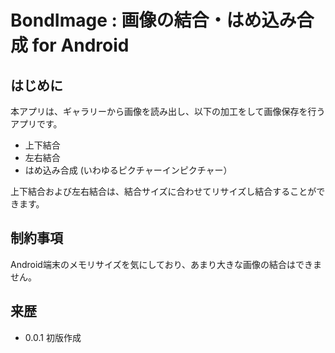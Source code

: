 # BondImage : 画像の結合・はめ込み合成 for Android

## はじめに
本アプリは、ギャラリーから画像を読み出し、以下の加工をして画像保存を行うアプリです。
- 上下結合
- 左右結合
- はめ込み合成 (いわゆるピクチャーインピクチャー）

上下結合および左右結合は、結合サイズに合わせてリサイズし結合することができます。

## 制約事項
Android端末のメモリサイズを気にしており、あまり大きな画像の結合はできません。

## 来歴
- 0.0.1 初版作成
